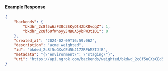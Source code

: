 <!-- Code generated for API Clients. DO NOT EDIT. -->

#### Example Response

```json
{
	"backends": {
		"bkdhr_2c8f5w6aF30c3SKyQt4ZbX8vqqZ": 1,
		"bkdhr_2c8f60fWnoyyJMBUA5ybFW3tID1": 0
	},
	"created_at": "2024-02-09T16:59:06Z",
	"description": "acme weighted",
	"id": "bkdwd_2c8f5uGXsCEd5hJ172RPbMZIJfB",
	"metadata": "{\"environment\": \"staging\"}",
	"uri": "https://api.ngrok.com/backends/weighted/bkdwd_2c8f5uGXsCEd5hJ172RPbMZIJfB"
}
```
